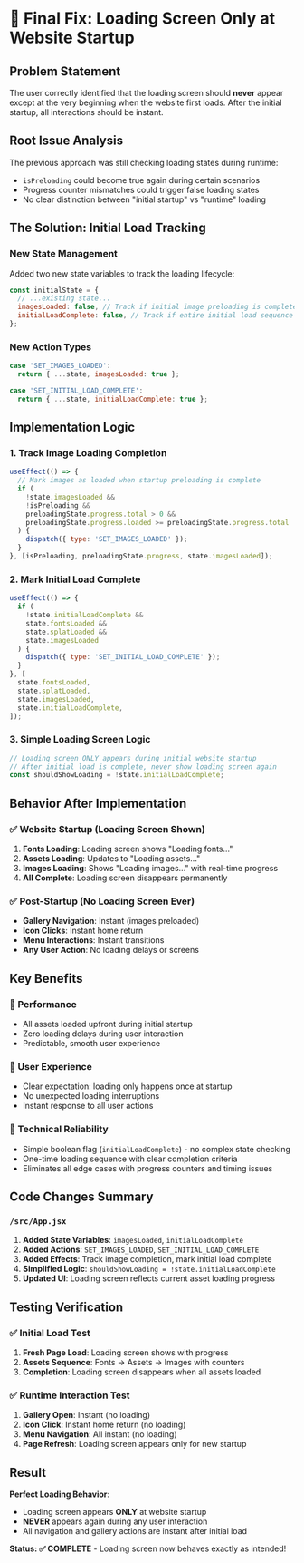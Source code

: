 # 🎯 Final Fix: Loading Screen Only at Website Startup

## Problem Statement

The user correctly identified that the loading screen should **never** appear except at the very beginning when the website first loads. After the initial startup, all interactions should be instant.

## Root Issue Analysis

The previous approach was still checking loading states during runtime:

- `isPreloading` could become true again during certain scenarios
- Progress counter mismatches could trigger false loading states
- No clear distinction between "initial startup" vs "runtime" loading

## The Solution: Initial Load Tracking

### New State Management

Added two new state variables to track the loading lifecycle:

```javascript
const initialState = {
  // ...existing state...
  imagesLoaded: false, // Track if initial image preloading is complete
  initialLoadComplete: false, // Track if entire initial load sequence is done
};
```

### New Action Types

```javascript
case 'SET_IMAGES_LOADED':
  return { ...state, imagesLoaded: true };

case 'SET_INITIAL_LOAD_COMPLETE':
  return { ...state, initialLoadComplete: true };
```

## Implementation Logic

### 1. Track Image Loading Completion

```javascript
useEffect(() => {
  // Mark images as loaded when startup preloading is complete
  if (
    !state.imagesLoaded &&
    !isPreloading &&
    preloadingState.progress.total > 0 &&
    preloadingState.progress.loaded >= preloadingState.progress.total
  ) {
    dispatch({ type: 'SET_IMAGES_LOADED' });
  }
}, [isPreloading, preloadingState.progress, state.imagesLoaded]);
```

### 2. Mark Initial Load Complete

```javascript
useEffect(() => {
  if (
    !state.initialLoadComplete &&
    state.fontsLoaded &&
    state.splatLoaded &&
    state.imagesLoaded
  ) {
    dispatch({ type: 'SET_INITIAL_LOAD_COMPLETE' });
  }
}, [
  state.fontsLoaded,
  state.splatLoaded,
  state.imagesLoaded,
  state.initialLoadComplete,
]);
```

### 3. Simple Loading Screen Logic

```javascript
// Loading screen ONLY appears during initial website startup
// After initial load is complete, never show loading screen again
const shouldShowLoading = !state.initialLoadComplete;
```

## Behavior After Implementation

### ✅ Website Startup (Loading Screen Shown)

1. **Fonts Loading**: Loading screen shows "Loading fonts..."
2. **Assets Loading**: Updates to "Loading assets..."
3. **Images Loading**: Shows "Loading images..." with real-time progress
4. **All Complete**: Loading screen disappears permanently

### ✅ Post-Startup (No Loading Screen Ever)

- **Gallery Navigation**: Instant (images preloaded)
- **Icon Clicks**: Instant home return
- **Menu Interactions**: Instant transitions
- **Any User Action**: No loading delays or screens

## Key Benefits

### 🚀 Performance

- All assets loaded upfront during initial startup
- Zero loading delays during user interaction
- Predictable, smooth user experience

### 🎯 User Experience

- Clear expectation: loading only happens once at startup
- No unexpected loading interruptions
- Instant response to all user actions

### 🔧 Technical Reliability

- Simple boolean flag (`initialLoadComplete`) - no complex state checking
- One-time loading sequence with clear completion criteria
- Eliminates all edge cases with progress counters and timing issues

## Code Changes Summary

### `/src/App.jsx`

1. **Added State Variables**: `imagesLoaded`, `initialLoadComplete`
2. **Added Actions**: `SET_IMAGES_LOADED`, `SET_INITIAL_LOAD_COMPLETE`
3. **Added Effects**: Track image completion, mark initial load complete
4. **Simplified Logic**: `shouldShowLoading = !state.initialLoadComplete`
5. **Updated UI**: Loading screen reflects current asset loading progress

## Testing Verification

### ✅ Initial Load Test

1. **Fresh Page Load**: Loading screen shows with progress
2. **Assets Sequence**: Fonts → Assets → Images with counters
3. **Completion**: Loading screen disappears when all assets loaded

### ✅ Runtime Interaction Test

1. **Gallery Open**: Instant (no loading)
2. **Icon Click**: Instant home return (no loading)
3. **Menu Navigation**: All instant (no loading)
4. **Page Refresh**: Loading screen appears only for new startup

## Result

**Perfect Loading Behavior**:

- Loading screen appears **ONLY** at website startup
- **NEVER** appears again during any user interaction
- All navigation and gallery actions are instant after initial load

**Status: ✅ COMPLETE** - Loading screen now behaves exactly as intended!
